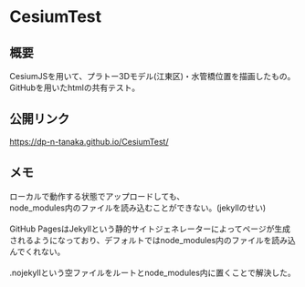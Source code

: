 # CesiumTest

## 概要
CesiumJSを用いて、プラトー3Dモデル(江東区)・水管橋位置を描画したもの。
<br>
GitHubを用いたhtmlの共有テスト。

## 公開リンク
https://dp-n-tanaka.github.io/CesiumTest/

## メモ
ローカルで動作する状態でアップロードしても、<br>
node_modules内のファイルを読み込むことができない。(jekyllのせい)
<br>
<br>
GitHub PagesはJekyllという静的サイトジェネレーターによってページが生成されるようになっており、デフォルトではnode_modules内のファイルを読み込んでくれない。
<br>
<br>
.nojekyllという空ファイルをルートとnode_modules内に置くことで解決した。

